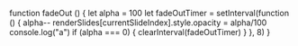function fadeOut () {
    let alpha = 100
    let fadeOutTimer = setInterval(function () {
            alpha--
            renderSlides[currentSlideIndex].style.opacity = alpha/100
            console.log("a")
            if (alpha === 0) {
                clearInterval(fadeOutTimer)
            }
    }, 8)
}